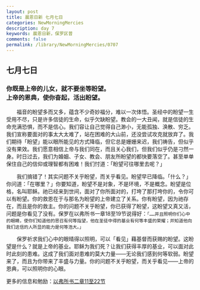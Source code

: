 ```yaml
---
layout: post
title: 晨恩日新 七月七日
categories: NewMorningMercies
description: day 7
keywords: 晨恩日新，保罗区普
comments: false
permalink: /library/NewMorningMercies/0707
---
```


## 七月七日

### 你既是上帝的儿女，就不要坐等盼望。 <br> 上帝的恩典，使你奋起，活出盼望。

&emsp;&emsp;福音的盼望多而又多，蕴含不少奇妙福分，难以一次体悟。圣经中的盼望一生受用不尽，只是许多信徒的生命，似乎欠缺盼望。教会的一大丑闻，就是信徒的生命充满恐惧，而不是信心。我们容让自己觉得自己渺小，无能孤独、涣散、穷乏。我们宣称要面对的事太大太难了，站在困难的大山前，还没尝试攻克就放弃了。我们期待「盼望」能以眼所能见的方式降临，但它总是姗姗来迟，我们祷告，但似乎没有果效。我们愿意相信上帝与我们同在，而且关心我们，但我们似乎仍是刁然一身。时日过去，我们为婚姻、子女、教会、朋友所盼望的都快要落空了。甚至单单保住自己的信仰或理智都有困难！我们忖道：「盼望可往哪里去呢？」

&emsp;&emsp;我们搞错了！其实问题不关乎盼望，而关乎看见。盼望早已降临。「什么？」你问道：「在哪里？」你要知道，盼望不是对象，不是环境，不是概念。盼望是位格，名叫耶稣。祂已经来到世间，面对了你所面对的，打垮了那打垮你的，令你可以有盼望。你的救恩在于与那名为盼望的上帝建立了关系。你有盼望，因为祂存在，而且是你的救主。你的问题不关乎盼望，你已获得了盼望，这盼望又真又活，问题是你看见了没有。保罗在以弗所书一章18至19节说得好：`「……并且照明你们心中的眼睛，使你们知道他的思召有何等指望，他在圣徒中得的基业有何等丰盛的荣耀；并知道他向我们这信的人所显的能力是何等浩大。」`

&emsp;&emsp;保罗祈求我们心中的眼晴得以照明，可以「看见」藉基督而获赐的盼望。这盼望是什么？就是上帝的基业。耶稣为我们死？让我们获得丰厚的基业，可以面对此时此刻的患难。这成了我们面对患难的莫大力量——无论我们感到何等软弱。盼望来了，而且为你带来了丰盛与力量。你的问题不关乎盼望，而关乎看见——上帝的恩典，可以照明你的心眼。

更多的信息和勉励：[以弗所书二章11至22节]()
